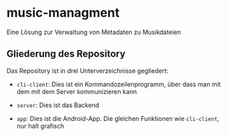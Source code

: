 # music-managment
Eine Lösung zur Verwaltung von Metadaten zu Musikdateien

## Gliederung des Repository

Das Repository ist in drei Unterverzeichnisse gegliedert:

- `cli-client`: Dies ist ein Kommandozeilenprogramm, über dass man mit dem
  mit dem Server kommunizieren kann

- `server`: Dies ist das Backend

- `app`: Dies ist die Android-App. Die gleichen Funktionen wie `cli-client`, nur halt grafisch
